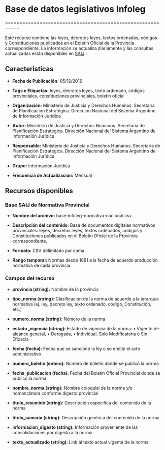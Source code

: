 # Base de datos legislativos Infoleg
===========================================================

Este recurso contiene las leyes, decretos leyes, textos ordenados, códigos y Constituciones publicados en el Boletín Oficial de la Provincia correspondiente. La información se actualiza diariamente y las consultas actualizadas están disponibles en [SAIJ](http:/http://www.saij.gob.ar/).

Características
---------------

- **Fecha de Publicación:** 05/12/2016

- **Tags o Etiquetas:** leyes, decretos leyes, texto ordenado, códigos provinciales, constituciones provinciales, boletín oficial

- **Organización:** Ministerio de Justicia y Derechos Humanos. Secretaría de Planificación Estratégica. Dirección Nacional del Sistema Argentino de Información Jurídica

- **Autor:** Ministerio de Justicia y Derechos Humanos. Secretaría de Planificación Estratégica. Dirección Nacional del Sistema Argentino de Información Jurídica

- **Responsable:** Ministerio de Justicia y Derechos Humanos. Secretaría de Planificación Estratégica. Dirección Nacional del Sistema Argentino de Información Jurídica

- **Grupo:** Información Jurídica

- **Frecuencia de Actualización:** Mensual

Recursos disponibles
--------------------

### Base SAIJ de Normativa Provincial

- **Nombre del archivo:** base-infoleg-normativa-nacional.csv

- **Descripción del contenido:** Base de documentos digitales normativos provinciales: leyes, decretos leyes, textos ordenados, códigos y Constituciones publicados en el Boletín Oficial de la Provincia correspondiente.

- **Formato:** CSV delimitado por coma

- **Rango temporal:** Normas desde 1881 a la fecha de acuerdo producción normativa de cada provincia

### Campos del recurso

- **provincia (string):** Nombre de la provincia

- **tipo_norma (string):** Clasificación de la norma de acuerdo a la jerarquía normativa (ej. ley, decreto ley, texto ordenado, código, Constitución, etc.)

- **numero_norma (string):** Número de la norma

- **estado _vigencia (string):** Estado de vigencia de la norma: • Vigente de alcance general, • Derogada, • Individual, Solo Modificatoria o Sin Eficacia

- **fecha (fecha):** Fecha que se sancionó la ley o se emitió el acto administrativo

- **numero_boletin (entero):** Número de boletín donde se publicó la norma

- **fecha_publicacion (fecha):** Fecha del Boletín Oficial Provincial donde se publicó la norma

- **nombre_norma (string):** Nombre coloquial de la norma y/o nomenclatura conforme digesto provincial

- **titulo_resumido (string):** Descripción específica del contenido de la norma

- **titulo_sumario (string):** Descripción genérica del contenido de la norma

- **informacion_digesto (string):** Información proveniente de las consolidaciones por digesto a la norma

- **texto_actualizado (string):** Link al texto actual vigente de la norma
